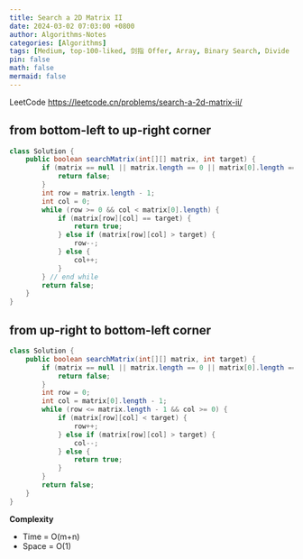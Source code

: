 ```yaml
---
title: Search a 2D Matrix II
date: 2024-03-02 07:03:00 +0800
author: Algorithms-Notes
categories: [Algorithms]
tags: [Medium, top-100-liked, 剑指 Offer, Array, Binary Search, Divide and Conquer, Matrix]
pin: false
math: false
mermaid: false
---
```


LeetCode <https://leetcode.cn/problems/search-a-2d-matrix-ii/>

## from bottom-left to up-right corner

```java
class Solution {
    public boolean searchMatrix(int[][] matrix, int target) {
        if (matrix == null || matrix.length == 0 || matrix[0].length == 0) {
            return false;
        }
        int row = matrix.length - 1;
        int col = 0;
        while (row >= 0 && col < matrix[0].length) {
            if (matrix[row][col] == target) {
                return true;
            } else if (matrix[row][col] > target) {
                row--;
            } else {
                col++;
            }
        } // end while
        return false;
    }
}
```

## from up-right to bottom-left corner

```java
class Solution {
    public boolean searchMatrix(int[][] matrix, int target) {
        if (matrix == null || matrix.length == 0 || matrix[0].length == 0) {
            return false;
        }
        int row = 0;
        int col = matrix[0].length - 1;
        while (row <= matrix.length - 1 && col >= 0) {
            if (matrix[row][col] < target) {
                row++;
            } else if (matrix[row][col] > target) {
                col--;
            } else {
                return true;
            }
        }
        return false;
    }
}
```


**Complexity**

* Time = O(m+n) 
* Space = O(1) 